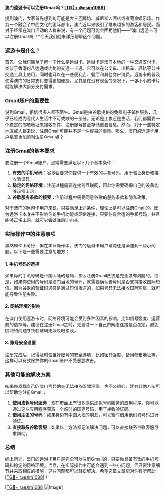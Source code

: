 **澳门遠遊卡可以注册Gmail吗？[[TG💪+ @esim1088](https://t.me/s/esim1088)]**

提到澳门，大家首先想到的可能是大三巴牌坊、威尼斯人酒店或者葡京娱乐场。作为一个融合了中西文化的国际都市，澳门近年来吸引了越来越多的游客和居民。而对于经常在澳门活动的人群来说，有一个问题可能会困扰他们——“澳门远游卡可以注册Gmail吗？”今天我们就来详细聊聊这个问题。

### 远游卡是什么？

首先，让我们简单了解一下什么是远游卡。远游卡是澳门本地的一种交通支付卡，类似于香港的八达通或内地的交通一卡通。它可以在公交车、出租车、轻轨等公共交通工具上使用，同时也可以在一些便利店、餐厅和其他商户消费。远游卡的普及使得澳门的日常支付变得更加便捷，尤其是在没有现金的情况下，一张小小的卡片就能解决大部分支付需求。

### Gmail账户的重要性

说到Gmail，相信很多人都不陌生。Gmail是由谷歌提供的免费电子邮件服务，几乎已经成为现代人生活中不可或缺的一部分。无论是工作还是生活，我们都需要一个稳定的邮箱地址来接收邮件、注册账号甚至存储重要信息。然而，对于一些特定地区或人群来说，注册Gmail可能并不是一件容易的事情。那么，澳门的远游卡用户是否也能顺利注册Gmail呢？

### 注册Gmail的基本要求

要注册一个Gmail账户，通常需要满足以下几个基本条件：

1. **有效的手机号码**：谷歌会要求你提供一个有效的手机号码，用于验证身份和接收验证码。
2. **稳定的网络环境**：注册过程需要连接到互联网，因此你需要确保自己的设备能够正常上网。
3. **谷歌服务条款的接受**：注册过程中需要同意谷歌的服务条款和隐私政策。

对于澳门的远游卡用户来说，只要满足上述条件，理论上是可以注册Gmail的。因为远游卡本身并不影响你的手机功能或网络连接，只要你有合适的手机号码，并且能够正常上网，就可以尝试注册Gmail。

### 实际操作中的注意事项

虽然理论上可行，但在实际操作中，澳门的远游卡用户可能还是会遇到一些小问题。以下是一些需要注意的地方：

#### 1. 手机号码的选择
如果你的手机号码是中国大陆的号码，那么注册Gmail应该是完全没有问题的。但是，如果你使用的号码是澳门当地的号码，就需要确认该号码是否支持接收国际短信。因为谷歌的验证码通常是通过短信发送的，如果号码无法接收国际短信，就可能导致注册失败。

#### 2. 网络环境的影响
在澳门使用远游卡时，网络环境可能会受到多种因素的影响，比如信号强度、运营商的选择等。建议在注册Gmail之前，先测试一下自己的网络连接是否稳定，避免因网络问题导致验证码无法及时接收。

#### 3. 账号安全设置
注册完成后，记得及时设置好账号的安全选项，比如密码强度、备用邮箱地址等。这样可以有效保护你的Gmail账户不受恶意攻击。

### 其他可能的解决方案

如果你发现自己的澳门号码确实无法接收国际短信，也不必担心，还有其他方法可以帮助你注册Gmail：

1. **使用虚拟号码服务**：现在市面上有很多提供虚拟号码服务的应用程序，你可以通过这些应用程序获取一个临时的国际号码，用于接收验证码。
2. **借用朋友的号码**：如果身边有中国大陆的朋友，可以暂时借用他们的号码进行验证。
3. **直接联系谷歌客服**：如果以上方法都无法解决问题，可以直接联系谷歌客服寻求帮助。

### 总结

综上所述，澳门的远游卡用户是完全可以注册Gmail的，只要你具备有效的手机号码和稳定的网络环境。当然，在实际操作中可能会遇到一些小问题，但只要注意细节并采取相应的措施，这些问题都可以轻松解决。希望这篇文章能对你有所帮助[[TG💪+ @esim1088](https://t.me/s/esim1088)]！

[[TG💪+ @esim1088](https://t.me/s/esim1088) ![Image](https://i.postimg.cc/4NQfJmqS/Snipaste-2025-05-13-00-14-12.png)]